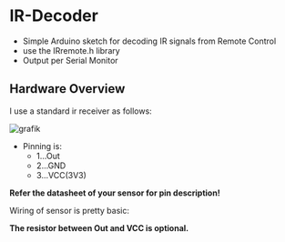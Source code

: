 # IR-Decoder
*  Simple Arduino sketch for decoding IR signals from Remote Control
*  use the IRremote.h library
*  Output per Serial Monitor

## Hardware Overview

I use a standard ir receiver as follows:

![grafik](https://user-images.githubusercontent.com/73773036/97799408-6dbb5900-1c2e-11eb-8a76-7e3e1dbaa29b.png)

*  Pinning is:
   *  1...Out
   *  2...GND
   *  3...VCC(3V3)
   
**Refer the datasheet of your sensor for pin description!**

Wiring of sensor is pretty basic:


**The resistor between Out and VCC is optional.**
